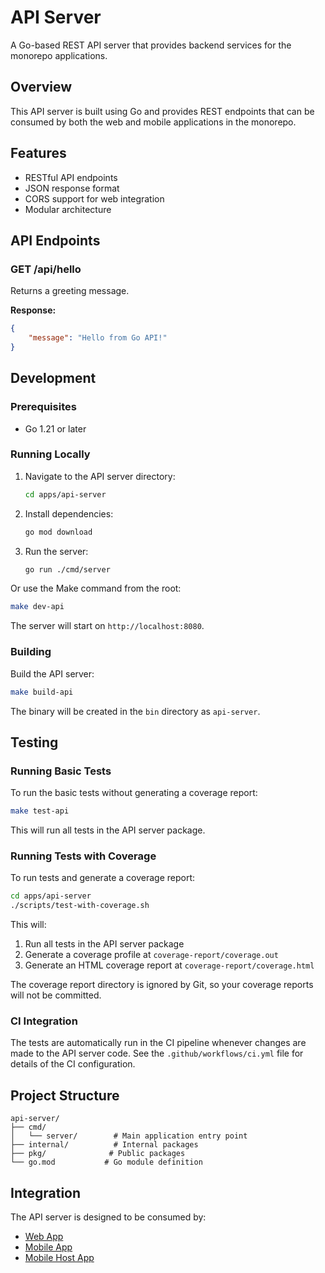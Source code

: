 # API Server

A Go-based REST API server that provides backend services for the monorepo applications.

## Overview

This API server is built using Go and provides REST endpoints that can be consumed by both the web and mobile applications in the monorepo.

## Features

- RESTful API endpoints
- JSON response format
- CORS support for web integration
- Modular architecture

## API Endpoints

### GET /api/hello

Returns a greeting message.

**Response:**
```json
{
    "message": "Hello from Go API!"
}
```

## Development

### Prerequisites

- Go 1.21 or later

### Running Locally

1. Navigate to the API server directory:
   ```bash
   cd apps/api-server
   ```

2. Install dependencies:
   ```bash
   go mod download
   ```

3. Run the server:
   ```bash
   go run ./cmd/server
   ```

Or use the Make command from the root:
```bash
make dev-api
```

The server will start on `http://localhost:8080`.

### Building

Build the API server:
```bash
make build-api
```

The binary will be created in the `bin` directory as `api-server`.

## Testing

### Running Basic Tests

To run the basic tests without generating a coverage report:

```bash
make test-api
```

This will run all tests in the API server package.

### Running Tests with Coverage

To run tests and generate a coverage report:

```bash
cd apps/api-server
./scripts/test-with-coverage.sh
```

This will:
1. Run all tests in the API server package
2. Generate a coverage profile at `coverage-report/coverage.out`
3. Generate an HTML coverage report at `coverage-report/coverage.html`

The coverage report directory is ignored by Git, so your coverage reports will not be committed.

### CI Integration

The tests are automatically run in the CI pipeline whenever changes are made to the API server code.
See the `.github/workflows/ci.yml` file for details of the CI configuration.

## Project Structure

```
api-server/
├── cmd/
│   └── server/        # Main application entry point
├── internal/          # Internal packages
├── pkg/              # Public packages
└── go.mod           # Go module definition
```

## Integration

The API server is designed to be consumed by:
- [Web App](../web-app/README.md)
- [Mobile App](../mobile_app/README.md)
- [Mobile Host App](../mobile_host_app/README.md)

